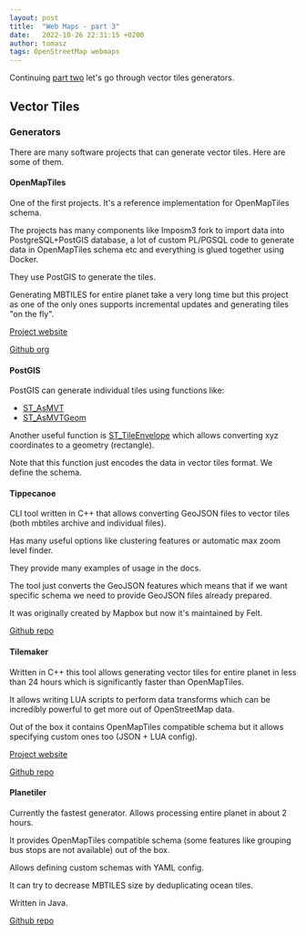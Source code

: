 ```yaml
---
layout: post
title:  "Web Maps - part 3"
date:   2022-10-26 22:31:15 +0200
author: tomasz
tags: OpenStreetMap webmaps
---
```


Continuing [part two](https://ttomasz.github.io/2022-05-17/web-maps-part-2) let's go through vector tiles generators.

## Vector Tiles

### Generators

There are many software projects that can generate vector tiles. Here are some of them.

#### OpenMapTiles

One of the first projects. It's a reference implementation for OpenMapTiles schema.

The projects has many components like Imposm3 fork to import data into PostgreSQL+PostGIS database, a lot of custom PL/PGSQL code to generate data in OpenMapTiles schema etc and everything is glued together using Docker.

They use PostGIS to generate the tiles.

Generating MBTILES for entire planet take a very long time but this project as one of the only ones supports incremental updates and generating tiles "on the fly".

[Project website](https://openmaptiles.org/)

[Github org](https://github.com/openmaptiles)

#### PostGIS

PostGIS can generate individual tiles using functions like:
- [ST_AsMVT](https://postgis.net/docs/ST_AsMVT.html)
- [ST_AsMVTGeom](https://postgis.net/docs/ST_AsMVTGeom.html)

Another useful function is [ST_TileEnvelope](https://postgis.net/docs/ST_TileEnvelope.html) which allows converting xyz coordinates to a geometry (rectangle).

Note that this function just encodes the data in vector tiles format. We define the schema.

#### Tippecanoe

CLI tool written in C++ that allows converting GeoJSON files to vector tiles (both mbtiles archive and individual files).

Has many useful options like clustering features or automatic max zoom level finder.

They provide many examples of usage in the docs.

The tool just converts the GeoJSON features which means that if we want specific schema we need to provide GeoJSON files already prepared.

It was originally created by Mapbox but now it's maintained by Felt.

[Github repo](https://github.com/felt/tippecanoe/)

#### Tilemaker

Written in C++ this tool allows generating vector tiles for entire planet in less than 24 hours which is significantly faster than OpenMapTiles.

It allows writing LUA scripts to perform data transforms which can be incredibly powerful to get more out of OpenStreetMap data.

Out of the box it contains OpenMapTiles compatible schema but it allows specifying custom ones too (JSON + LUA config). 

[Project website](https://tilemaker.org/)

[Github repo](https://github.com/systemed/tilemaker)

#### Planetiler

Currently the fastest generator. Allows processing entire planet in about 2 hours.

It provides OpenMapTiles compatible schema (some features like grouping bus stops are not available) out of the box.

Allows defining custom schemas with YAML config.

It can try to decrease MBTILES size by deduplicating ocean tiles.

Written in Java.

[Github repo](https://github.com/onthegomap/planetiler)

